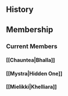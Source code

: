 ## History
## Membership
### Current Members
#### [[Chauntea|Bhalla]]
#### [[Mystra|Hidden One]]
#### [[Mielikki|Khelliara]]